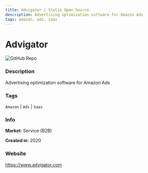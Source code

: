 ```yaml
---
title: Advigator | Italia Open-Source
description: Advertising optimization software for Amazon Ads
tags: amazon, ads, saas
---
```

        

# Advigator

![GitHub Repo](https://img.shields.io/static/v1?label=category&message=companies&color=green)

### Description

Advertising optimization software for Amazon Ads

### Tags

`Amazon` | `Ads` | `Saas`

### Info

**Market**: Service (B2B)

**Created in**: 2020

### Website

https://www.advigator.com
